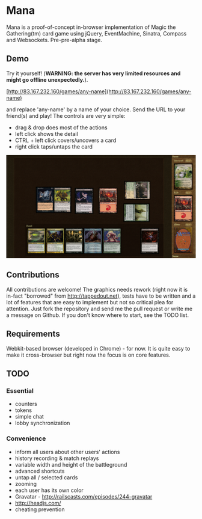# Mana

Mana is a proof-of-concept in-browser implementation of Magic the Gathering(tm) card game using jQuery, EventMachine, Sinatra, Compass and Websockets. Pre-pre-alpha stage.


## Demo

Try it yourself! (__WARNING: the server has very limited resources and might go offline unexpectedly.__).

[http://83.167.232.160/games/any-name](http://83.167.232.160/games/any-name)

and replace 'any-name' by a name of your choice. Send the URL to your friend(s) and play! The controls are very simple:

 - drag & drop does most of the actions
 - left click shows the detail
 - CTRL + left click covers/uncovers a card
 - right click taps/untaps the card

![Screenshot](https://github.com/HakubJozak/mana/raw/master/screenshots/1.png)

## Contributions

All contributions are welcome! The graphics needs rework (right now it is in-fact "borrowed" from http://tappedout.net), tests have to be written and a lot of features that are easy to implement but not so critical plea for attention. Just fork the repository and send me the pull request or write me a message on Github. If you don't know where to start, see the TODO list.

## Requirements

Webkit-based browser (developed in Chrome) - for now. It is quite easy to make it cross-browser but right now the focus is on core features.

## TODO

### Essential
 - counters
 - tokens
 - simple chat
 - lobby synchronization

### Convenience
 - inform all users about other users' actions
 - history recording & match replays
 - variable width and height of the battleground
 - advanced shortcuts
 - untap all / selected cards
 - zooming
 - each user has its own color
 - Gravatar - http://railscasts.com/episodes/244-gravatar
 - http://headjs.com/
 - cheating prevention



